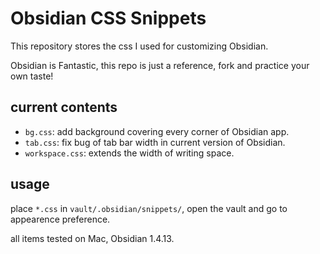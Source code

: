 # Obsidian CSS Snippets

This repository stores the css I used for customizing Obsidian.

Obsidian is Fantastic, this repo is just a reference, fork and practice your own taste!

## current contents

- `bg.css`: add background covering every corner of Obsidian app.
- `tab.css`: fix bug of tab bar width in current version of Obsidian.
- `workspace.css`: extends the width of writing space.

## usage

place `*.css` in `vault/.obsidian/snippets/`, open the vault and go to appearence preference.

all items tested on Mac, Obsidian 1.4.13.
